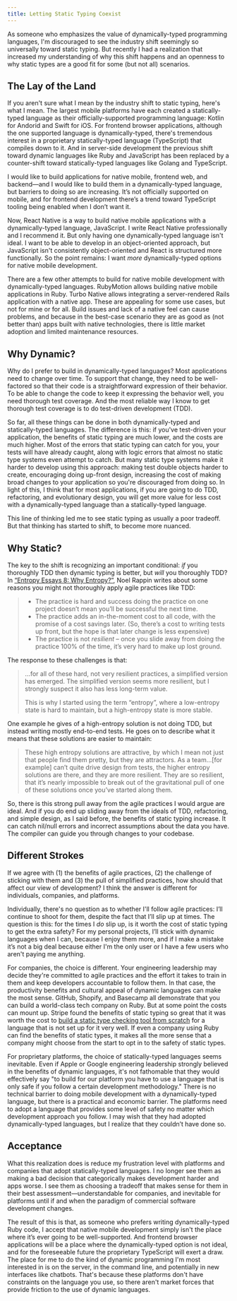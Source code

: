 ```yaml
---
title: Letting Static Typing Coexist
---
```


As someone who emphasizes the value of dynamically-typed programming languages, I'm discouraged to see the industry shift seemingly so universally toward static typing. But recently I had a realization that increased my understanding of why this shift happens and an openness to why static types are a good fit for some (but not all) scenarios.

## The Lay of the Land
If you aren't sure what I mean by the industry shift to static typing, here's what I mean. The largest mobile platforms have each created a statically-typed language as their officially-supported programming language: Kotlin for Andorid and Swift for iOS. For frontend browser applications, although the one supported language is dynamically-typed, there's tremendous interest in a proprietary statically-typed language (TypeScript) that compiles down to it. And in server-side development the previous shift toward dynamic languages like Ruby and JavaScript has been replaced by a counter-shift toward statically-typed languages like Golang and TypeScript.

I would like to build applications for native mobile, frontend web, and backend—and I would like to build them in a dynamically-typed language, but barriers to doing so are increasing. It’s not officially supported on mobile, and for frontend development there’s a trend toward TypeScript tooling being enabled when I don’t want it.

Now, React Native is a way to build native mobile applications with a dynamically-typed language, JavaScript. I write React Native professionally and I recommend it. But only having one dynamically-typed language isn't ideal. I want to be able to develop in an object-oriented approach, but JavaScript isn't consistently object-oriented and React is structured more functionally. So the point remains: I want *more* dynamically-typed options for native mobile development.

There are a few other attempts to build for native mobile development with dynamically-typed languages. RubyMotion allows building native mobile applications in Ruby. Turbo Native allows integrating a server-rendered Rails application with a native app. These are appealing for some use cases, but not for mine or for all. Build issues and lack of a native feel can cause problems, and because in the best-case scenario they are as good as (not better than) apps built with native technologies, there is little market adoption and limited maintenance resources.

## Why Dynamic?
Why do I prefer to build in dynamically-typed languages? Most applications need to change over time. To support that change, they need to be well-factored so that their code is a straightforward expression of their behavior. To be able to change the code to keep it expressing the behavior well, you need thorough test coverage. And the most reliable way I know to get thorough test coverage is to do test-driven development (TDD).

So far, all these things can be done in both dynamically-typed and statically-typed languages. The difference is this: if you've test-driven your application, the benefits of static typing are much lower, and the costs are much higher. Most of the errors that static typing can catch for you, your tests will have already caught, along with logic errors that almost no static type systems even attempt to catch. But many static type systems make it harder to develop using this approach: making test double objects harder to create, encouraging doing up-front design, increasing the cost of making broad changes to your application so you're discouraged from doing so. In light of this, I think that for most applications, if you are going to do TDD, refactoring, and evolutionary design, you will get more value for less cost with a dynamically-typed language than a statically-typed language.

This line of thinking led me to see static typing as usually a poor tradeoff. But that thinking has started to shift, to become more nuanced.

## Why Static?
The key to the shift is recognizing an important conditional: *if* you thoroughly TDD then dynamic typing is better, but *will* you thoroughly TDD? In [“Entropy Essays 8: Why Entropy?”](https://noelrappin.com/blog/2021/05/entropy-essays-8-why-entropy/), Noel Rappin writes about some reasons you might not thoroughly apply agile practices like TDD:

> - The practice is hard and success doing the practice on one project doesn’t mean you’ll be successful the next time.
> - The practice adds an in-the-moment cost to all code, with the promise of a cost savings later. (So, there’s a cost to writing tests up front, but the hope is that later change is less expensive)
> - The practice is not *resilient* – once you slide away from doing the practice 100% of the time, it’s very hard to make up lost ground.

The response to these challenges is that:

> …for all of these hard, not very resilient practices, a simplified version has emerged. The simplified version seems more resilient, but I strongly suspect it also has less long-term value.
>
> This is why I started using the term “entropy”, where a low-entropy state is hard to maintain, but a high-entropy state is more stable.

One example he gives of a high-entropy solution is not doing TDD, but instead writing mostly end-to-end tests. He goes on to describe what it means that these solutions are easier to maintain:

> These high entropy solutions are attractive, by which I mean not just that people find them pretty, but they are attractors. As a team…[for example] can’t quite drive design from tests, the higher entropy solutions are there, and they are more resilient. They are so resilient, that it’s nearly impossible to break out of the gravitational pull of one of these solutions once you’ve started along them.

So, there is this strong pull away from the agile practices I would argue are ideal. And if you do end up sliding away from the ideals of TDD, refactoring, and simple design, as I said before, the benefits of static typing increase. It can catch nil/null errors and incorrect assumptions about the data you have. The compiler can guide you through changes to your codebase.

## Different Strokes
If we agree with (1) the benefits of agile practices, (2) the challenge of sticking with them and (3) the pull of simplified practices, how should that affect our view of development? I think the answer is different for individuals, companies, and platforms.

Individually, there's no question as to whether I'll follow agile practices: I’ll continue to shoot for them, despite the fact that I’ll slip up at times. The question is this: for the times I *do* slip up, is it worth the cost of static typing to get the extra safety? For my personal projects, I’ll stick with dynamic languages when I can, because I enjoy them more, and if I make a mistake it’s not a big deal because either I'm the only user or I have a few users who aren't paying me anything.

For companies, the choice is different. Your engineering leadership may decide they're committed to agile practices and the effort it takes to train in them and keep developers accountable to follow them. In that case, the productivity benefits and cultural appeal of dynamic languages can make the most sense. GitHub, Shopify, and Basecamp all demonstrate that you can build a world-class tech company on Ruby. But at some point the costs can mount up. Stripe found the benefits of static typing so great that it was worth the cost to [build a static type checking tool from scratch](https://sorbet.org/) for a language that is not set up for it very well. If even a company using Ruby can find the benefits of static types, it makes all the more sense that a company might choose from the start to opt in to the safety of static types.

For proprietary platforms, the choice of statically-typed languages seems inevitable. Even if Apple or Google engineering leadership strongly believed in the benefits of dynamic languages, it's not fathomable that they would effectively say "to build for our platform you have to use a language that is only safe if you follow a certain development methodology." There is no technical barrier to doing mobile development with a dynamically-typed language, but there is a practical and economic barrier. The platforms need to adopt a language that provides some level of safety no matter which development approach you follow. I may wish that they had adopted dynamically-typed languages, but I realize that they couldn’t have done so.

## Acceptance
What this realization does is reduce my frustration level with platforms and companies that adopt statically-typed languages. I no longer see them as making a bad decision that categorically makes development harder and apps worse. I see them as choosing a tradeoff that makes sense for them in their best assessment—understandable for companies, and inevitable for platforms until if and when the paradigm of commercial software development changes.

The result of this is that, as someone who prefers writing dynamically-typed Ruby code, I accept that native mobile development simply isn't the place where it’s ever going to be well-supported. And frontend browser applications will be a place where the dynamically-typed option is not ideal, and for the foreseeable future the proprietary TypeScript will exert a draw. The place for me to do the kind of dynamic programming I'm most interested in is on the server, in the command line, and potentially in new interfaces like chatbots. That's because these platforms don't have constraints on the language you use, so there aren't market forces that provide friction to the use of dynamic languages.
